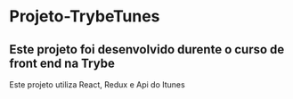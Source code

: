 # Projeto-TrybeTunes

## Este projeto foi desenvolvido durente o curso de front end na Trybe
Este projeto utiliza React, Redux e Api do Itunes
